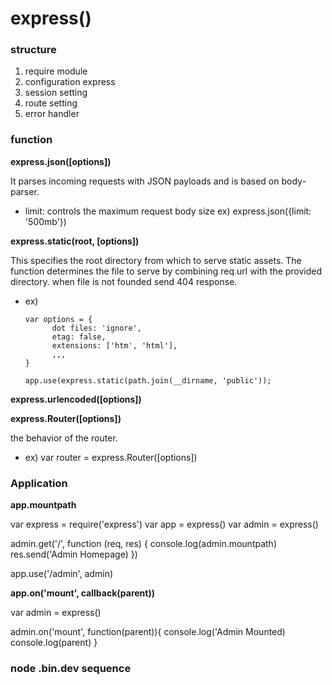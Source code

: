 # express()

### structure

1. require module
2. configuration express
3. session setting
4. route setting
5. error handler

### function

**express.json([options])**

It parses incoming requests with JSON payloads and is based on body-parser.

- limit: controls the maximum request body size ex) express.json({limit: '500mb'})

**express.static(root, [options])**

This specifies the root directory from which to serve static assets. 
The function determines the file to serve by combining req.url with the provided directory.
when file is not founded send 404 response.

- ex) 
  ```
  var options = {
        dot files: 'ignore',
        etag: false,
        extensions: ['htm', 'html'],
        ,,,
  }

  app.use(express.static(path.join(__dirname, 'public'));
  ```

**express.urlencoded([options])**

**express.Router([options])**

the behavior of the router.

- ex) var router = express.Router([options])


### Application

**app.mountpath**

var express = require('express')
var app = express()
var admin = express()

admin.get('/', function (req, res) {
    console.log(admin.mountpath)
    res.send('Admin Homepage)
})

app.use('/admin', admin)

**app.on('mount', callback(parent))**

var admin = express()

admin.on('mount', function(parent)){
    console.log('Admin Mounted)
    console.log(parent)
}

### node .bin.dev sequence

